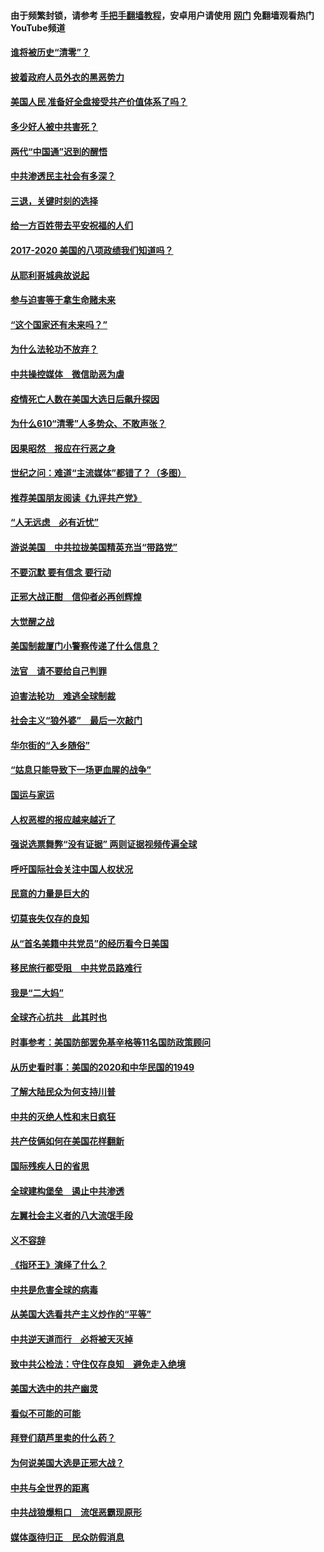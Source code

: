 #### 由于频繁封锁，请参考 [手把手翻墙教程](https://github.com/gfw-breaker/guides/wiki/)，安卓用户请使用 [网门](https://github.com/gfw-breaker/nogfw/blob/master/dl.md?t=02071500) 免翻墙观看热门YouTube频道 

#### [谁将被历史“清零”？](../pages/73/417485.md?t=02071500) 

#### [披着政府人员外衣的黑恶势力](../pages/73/417442.md?t=02071500) 

#### [美国人民 准备好全盘接受共产价值体系了吗？](../pages/73/417491.md?t=02071500) 

#### [多少好人被中共害死？](../pages/73/417144.md?t=02071500) 

#### [两代“中国通”迟到的醒悟](../pages/73/417064.md?t=02071500) 

#### [中共渗透民主社会有多深？](../pages/73/417063.md?t=02071500) 

#### [三退，关键时刻的选择](../pages/73/416969.md?t=02071500) 

#### [给一方百姓带去平安祝福的人们](../pages/73/416941.md?t=02071500) 

#### [2017-2020  美国的八项政绩我们知道吗？](../pages/73/416968.md?t=02071500) 

#### [从耶利哥城典故说起](../pages/73/416892.md?t=02071500) 

#### [参与迫害等于拿生命赌未来](../pages/73/416856.md?t=02071500) 

#### [“这个国家还有未来吗？”](../pages/73/416852.md?t=02071500) 

#### [为什么法轮功不放弃？](../pages/73/416864.md?t=02071500) 

#### [中共操控媒体　微信助恶为虐](../pages/73/416724.md?t=02071500) 

#### [疫情死亡人数在美国大选日后飙升探因](../pages/73/416606.md?t=02071500) 

#### [为什么610“清零”人多势众、不敢声张？](../pages/73/416632.md?t=02071500) 

#### [因果昭然　报应在行恶之身](../pages/73/416582.md?t=02071500) 

#### [世纪之问：难道“主流媒体”都错了？（多图）](../pages/73/416571.md?t=02071500) 

#### [推荐美国朋友阅读《九评共产党》](../pages/73/416510.md?t=02071500) 

#### [“人无远虑　必有近忧”](../pages/73/416513.md?t=02071500) 

#### [游说美国　中共拉拢美国精英充当“带路党”](../pages/73/416529.md?t=02071500) 

#### [不要沉默 要有信念 要行动](../pages/73/416457.md?t=02071500) 

#### [正邪大战正酣　信仰者必再创辉煌](../pages/73/416433.md?t=02071500) 

#### [大觉醒之战](../pages/73/416456.md?t=02071500) 

#### [美国制裁厦门小警察传递了什么信息？](../pages/73/416432.md?t=02071500) 

#### [法官　请不要给自己判罪](../pages/73/416379.md?t=02071500) 

#### [迫害法轮功　难逃全球制裁](../pages/73/416380.md?t=02071500) 

#### [社会主义“狼外婆”　最后一次敲门](../pages/73/416394.md?t=02071500) 

#### [华尔街的“入乡随俗”](../pages/73/416395.md?t=02071500) 

#### [“姑息只能导致下一场更血腥的战争”](../pages/73/416223.md?t=02071500) 

#### [国运与家运](../pages/73/416224.md?t=02071500) 

#### [人权恶棍的报应越来越近了](../pages/73/416276.md?t=02071500) 

#### [强说选票舞弊“没有证据” 两则证据视频传遍全球](../pages/73/416227.md?t=02071500) 

#### [呼吁国际社会关注中国人权状况](../pages/73/416135.md?t=02071500) 

#### [民意的力量是巨大的](../pages/73/416222.md?t=02071500) 

#### [切莫丧失仅存的良知](../pages/73/416134.md?t=02071500) 

#### [从“首名美籍中共党员”的经历看今日美国](../pages/73/416114.md?t=02071500) 

#### [移民旅行都受阻　中共党员路难行](../pages/73/416033.md?t=02071500) 

#### [我是“二大妈”](../pages/73/415529.md?t=02071500) 

#### [全球齐心抗共　此其时也](../pages/73/415989.md?t=02071500) 

#### [时事参考：美国防部罢免基辛格等11名国防政策顾问](../pages/73/415970.md?t=02071500) 

#### [从历史看时事：美国的2020和中华民国的1949](../pages/73/415949.md?t=02071500) 

#### [了解大陆民众为何支持川普](../pages/73/415950.md?t=02071500) 

#### [中共的灭绝人性和末日疯狂](../pages/73/415944.md?t=02071500) 

#### [共产伎俩如何在美国花样翻新](../pages/73/415908.md?t=02071500) 

#### [国际残疾人日的省思](../pages/73/415849.md?t=02071500) 

#### [全球建构堡垒　遏止中共渗透](../pages/73/415850.md?t=02071500) 

#### [左翼社会主义者的八大流氓手段](../pages/73/415802.md?t=02071500) 

#### [义不容辞](../pages/73/415807.md?t=02071500) 

#### [《指环王》演绎了什么？](../pages/73/415739.md?t=02071500) 

#### [中共是危害全球的病毒](../pages/73/415569.md?t=02071500) 

#### [从美国大选看共产主义炒作的“平等”](../pages/73/415654.md?t=02071500) 

#### [中共逆天道而行　必将被天灭掉](../pages/73/415626.md?t=02071500) 

#### [致中共公检法：守住仅存良知　避免走入绝境](../pages/73/415627.md?t=02071500) 

#### [美国大选中的共产幽灵](../pages/73/415618.md?t=02071500) 

#### [看似不可能的可能](../pages/73/415619.md?t=02071500) 

#### [拜登们葫芦里卖的什么药？](../pages/73/415531.md?t=02071500) 

#### [为何说美国大选是正邪大战？](../pages/73/415530.md?t=02071500) 

#### [中共与全世界的距离](../pages/73/415435.md?t=02071500) 

#### [中共战狼爆粗口　流氓恶霸现原形](../pages/73/415426.md?t=02071500) 

#### [媒体亟待归正　民众防假消息](../pages/73/415402.md?t=02071500) 

